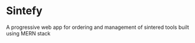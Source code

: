 # Sintefy
A progressive web app for ordering and management of sintered tools built using MERN stack
